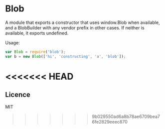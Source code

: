 Blob
====

A module that exports a constructor that uses window.Blob when available, and a BlobBuilder with any vendor prefix in other cases. If neither is available, it exports undefined.

Usage:

```javascript
var Blob = require('blob');
var b = new Blob(['hi', 'constructing', 'a', 'blob']);
```
<<<<<<< HEAD
=======

## Licence
MIT
>>>>>>> 9b029550ad6a8b78ae6709bea76fe2829eeec870
